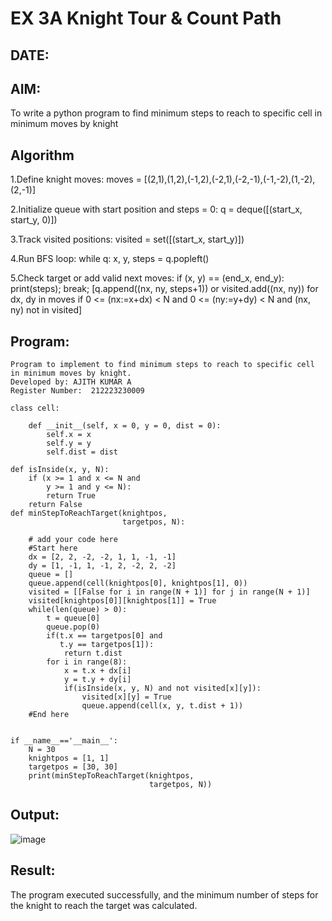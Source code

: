 # EX 3A Knight Tour & Count Path
## DATE:
## AIM:
To write a python program to find minimum steps to reach to specific cell in minimum moves by knight


## Algorithm
1.Define knight moves:
moves = [(2,1),(1,2),(-1,2),(-2,1),(-2,-1),(-1,-2),(1,-2),(2,-1)]

2.Initialize queue with start position and steps = 0:
q = deque([(start_x, start_y, 0)])

3.Track visited positions:
visited = set([(start_x, start_y)])

4.Run BFS loop:
while q: x, y, steps = q.popleft()

5.Check target or add valid next moves:
if (x, y) == (end_x, end_y): print(steps); break; [q.append((nx, ny, steps+1)) or visited.add((nx, ny)) for dx, dy in moves if 0 <= (nx:=x+dx) < N and 0 <= (ny:=y+dy) < N and (nx, ny) not in visited] 

## Program:
~~~
Program to implement to find minimum steps to reach to specific cell in minimum moves by knight.
Developed by: AJITH KUMAR A
Register Number:  212223230009

class cell:
     
    def __init__(self, x = 0, y = 0, dist = 0):
        self.x = x
        self.y = y
        self.dist = dist

def isInside(x, y, N):
    if (x >= 1 and x <= N and
        y >= 1 and y <= N):
        return True
    return False
def minStepToReachTarget(knightpos,
                         targetpos, N):
     
    # add your code here
    #Start here
    dx = [2, 2, -2, -2, 1, 1, -1, -1]
    dy = [1, -1, 1, -1, 2, -2, 2, -2]
    queue = []
    queue.append(cell(knightpos[0], knightpos[1], 0))
    visited = [[False for i in range(N + 1)] for j in range(N + 1)]
    visited[knightpos[0]][knightpos[1]] = True
    while(len(queue) > 0):
        t = queue[0]
        queue.pop(0)
        if(t.x == targetpos[0] and
           t.y == targetpos[1]):
            return t.dist
        for i in range(8):
            x = t.x + dx[i]
            y = t.y + dy[i]
            if(isInside(x, y, N) and not visited[x][y]):
                visited[x][y] = True
                queue.append(cell(x, y, t.dist + 1))
    #End here
    
    
if __name__=='__main__':
    N = 30
    knightpos = [1, 1]
    targetpos = [30, 30]
    print(minStepToReachTarget(knightpos,
                               targetpos, N))
~~~

## Output:
![image](https://github.com/user-attachments/assets/0a49fdac-b48c-49ff-a543-41892cffb458)

## Result:
The program executed successfully, and the minimum number of steps for the knight to reach the target was calculated.
